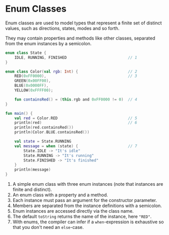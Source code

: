 # Enum Classes

Enum classes are used to model types that represent a finite set of distinct values, such as directions, states, modes and so forth.

They may contain properties and methods like other classes, separated from the enum instances by a semicolon.

<div class="language-kotlin" theme="idea" data-min-compiler-version="1.3">

```kotlin
enum class State {
    IDLE, RUNNING, FINISHED                           // 1
}

enum class Color(val rgb: Int) {                      // 2
    RED(0xFF0000),                                    // 3
    GREEN(0x00FF00),
    BLUE(0x0000FF),
    YELLOW(0xFFFF00);

    fun containsRed() = (this.rgb and 0xFF0000 != 0)  // 4
}

fun main() {
    val red = Color.RED                               // 5
    println(red)                                      // 6
    println(red.containsRed())
    println(Color.BLUE.containsRed())

    val state = State.RUNNING
    val message = when (state) {                      // 7
        State.IDLE -> "It's idle"
        State.RUNNING -> "It's running"
        State.FINISHED -> "It's finished"
    }
    println(message)
}

```

</div>

1. A simple enum class with three enum instances (note that instances are finite and distinct).
2. An enum class with a property and a method.
3. Each instance must pass an argument for the constructor parameter.
4. Members are separated from the instance definitions with a semicolon.
5. Enum instances are accessed directly via the class name.
6. The default `toString` returns the name of the instance, here `"RED"`.
7. With enums, the compiler can infer if a `when`-expression is exhaustive so that you don't need an `else`-case.
